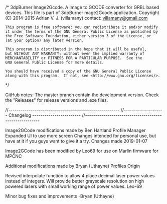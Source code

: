 /*	3dpBurner Image2Gcode. A Image to GCODE converter for GRBL based devices.
    This file is part of 3dpBurner mage2Gcode application.
    Copyright (C) 2014-2015  Adrian V. J. (villamany) contact: villamany@gmail.com

    This program is free software: you can redistribute it and/or modify
    it under the terms of the GNU General Public License as published by
    the Free Software Foundation, either version 3 of the License, or
    (at your option) any later version.

    This program is distributed in the hope that it will be useful,
    but WITHOUT ANY WARRANTY; without even the implied warranty of
    MERCHANTABILITY or FITNESS FOR A PARTICULAR PURPOSE.  See the
    GNU General Public License for more details.

    You should have received a copy of the GNU General Public License
    along with this program.  If not, see <http://www.gnu.org/licenses/>.
*/

GitHub notes:
The master branch contain the development version.
Check the "Releases" for release versions and .exe files.

//-------------------------------------------------------
//-------------------- Changelog ------------------------
//-------------------------------------------------------

Image2GCode modifications made by Ben Hartland
    Profile Manager
    Expanded UI to use more screen
Changes intended for personal use, but have at it if you guys want to give it a try.
Changes made 2019-01-07

Image2GCode has been modified by Leo69 for use on Marlin firmware for MPCNC

Additional modifications made by Bryan (Uthayne)
    Profiles
    Origin
    
Revised interpolate function to allow 4 place decimal laser power values instead of integers. Will provide better grayscale resolution on high powered lasers with small working range of power values. Leo-69

Minor bug fixes and improvements -Bryan (Uthayne)
